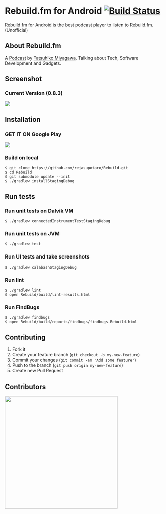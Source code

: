 Rebuild.fm for Android [![Build Status](https://travis-ci.org/rejasupotaro/Rebuild.png?branch=master)](https://travis-ci.org/rejasupotaro/Rebuild)
======

Rebuild.fm for Android is the best podcast player to listen to Rebuild.fm. (Unofficial)

About Rebuild.fm
------
A [Podcast](http://rebuild.fm/) by [Tatsuhiko Miyagawa](https://twitter.com/miyagawa). Talking about Tech, Software Development and Gadgets.

Screenshot
------

### Current Version (0.8.3)

<img src="https://raw.github.com/rejasupotaro/Rebuild/master/screenshot.png">

Installation
------

### GET IT ON Google Play

[![](https://dl.dropboxusercontent.com/u/54255753/blog/201402/en_generic_rgb_wo_60.png)](https://play.google.com/store/apps/details?id=rejasupotaro.rebuild)

### Build on local

```
$ git clone https://github.com/rejasupotaro/Rebuild.git
$ cd Rebuild
$ git submodule update --init
$ ./gradlew installStagingDebug
```

Run tests
------

### Run unit tests on Dalvik VM

```
$ ./gradlew connectedInstrumentTestStagingDebug
```

### Run unit tests on JVM

```
$ ./gradlew test
```

### Run UI tests and take screenshots

```
$ ./gradlew calabashStagingDebug
```

### Run lint

```
$ ./gradlew lint
$ open Rebuild/build/lint-results.html
```

### Run FindBugs

```
$ ./gradlew findbugs
$ open Rebuild/build/reports/findbugs/findbugs-Rebuild.html
```

Contributing
------

1. Fork it
2. Create your feature branch (`git checkout -b my-new-feature`)
3. Commit your changes (`git commit -am 'Add some feature'`)
4. Push to the branch (`git push origin my-new-feature`)
5. Create new Pull Request

Contributors
------

<img src="https://raw.github.com/rejasupotaro/Rebuild/master/contributors.png" width="360">
